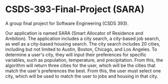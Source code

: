 # CSDS-393-Final-Project (SARA)
A group final project for Software Engineering (CSDS 393).

Our application is named SARA (Smart Allocator of Residence and Ambition). The application includes a city search, a city-based job search, as well as a city-based housing search. The city search includes 20 cities, including but not limited to Austin, Boston, Chicago, and Los Angeles. To determine a user's city, they will input their preferences for specific variables, such as population, temperature, and precipitation. From this, the algorithm will return three cities for the user, which will be the cities that match the user's preferences the best. From this, the user must select one city, which will be used to match the user to jobs and housing in that city. 